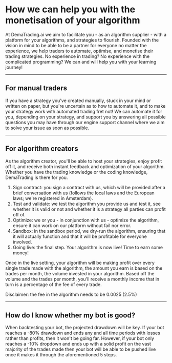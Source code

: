 # How we can help you with the monetisation of your algorithm

At DemaTrading.ai we aim to facilitate you - as an algorithm supplier - with a platform for your algorithms, and strategies to flourish. Founded with the vision in mind to be able to be a partner for everyone no matter the experience, we help traders to automate, optimise, and monetise their trading strategies. No experience in trading? No experience with the complicated programming? We can and will help you with your learning journey! 

***
## For manual traders

If you have a strategy you've created manually, stuck in your mind or written on paper, but you're uncertain as to how to automate it, and to make your strategy work with automated trading fret not! We can automate it for you, depending on your strategy, and support you by answering all possible questions you may have through our engine support channel where we aim to solve your issue as soon as possible.

***
## For algorithm creators

As the algorithm creator, you'll be able to host your strategies, enjoy profit off it, and receive both instant feedback and optimization of your algorithm. Whether you have the trading knowledge or the coding knowledge, DemaTrading is there for you.

1. Sign contract: you sign a contract with us, which will be provided after a brief conversation with us (follows the local laws and the European laws; we're registered in Amsterdam).
2. Test and validate: we test the algorithm you provide us and test it, see whether it is valid or not and whether it is a strategy all parties can profit off of.
3. Optimize: we or you - in conjunction with us - optimize the algorithm, ensure it can work on our platform without fail nor error.
4. Sandbox: in the sandbox period, we dry-run the algorithm, ensuring that it will actually function and that it will be profitable for everyone involved.
5. Going live: the final step. Your algorithm is now live! Time to earn some money!

Once in the live setting, your algorithm will be making profit over every single trade made with the algorithm, the amount you earn is based on the trades per month, the volume invested in your algorithm. Based off the volume and the trades per month, you'll receive a monthly income that in turn is a percentage of the fee of every trade.

Disclaimer: the fee in the algorithm needs to be 0.0025 (2.5%)

***
## How do I know whether my bot is good?

When backtesting your bot, the projected drawdown will be key. If your bot reaches a -80% drawdown and ends any and all time periods with losses rather than profits, then it won't be going far. However, if your bot only reaches a -10% dropdown and ends up with a solid profit on the vast majority of the trades made then your bot will be able to be pushed live once it makes it through the aforementioned 5 steps.

